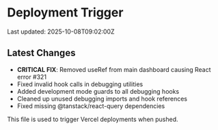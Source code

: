 # Deployment Trigger

Last updated: 2025-10-08T09:02:00Z

## Latest Changes
- **CRITICAL FIX**: Removed useRef from main dashboard causing React error #321
- Fixed invalid hook calls in debugging utilities
- Added development mode guards to all debugging hooks
- Cleaned up unused debugging imports and hook references
- Fixed missing @tanstack/react-query dependencies

This file is used to trigger Vercel deployments when pushed.
